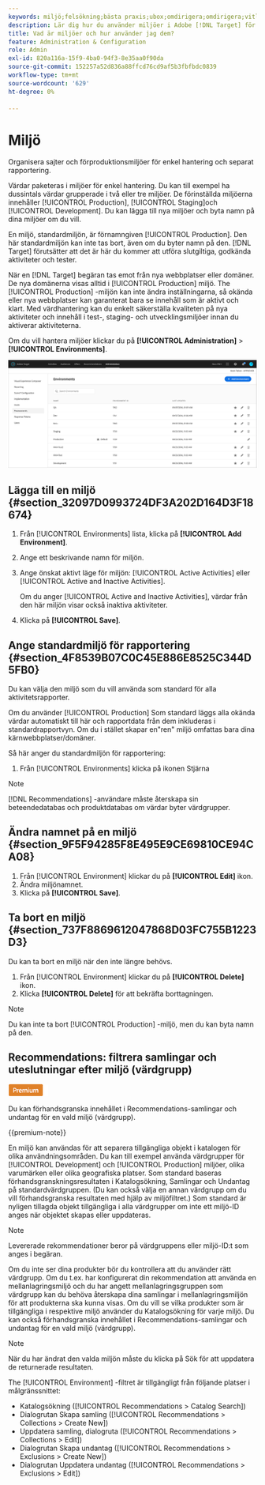 ```yaml
---
keywords: miljö;felsökning;bästa praxis;ubox;omdirigera;omdirigera;vitlista;svartlista;blockeringslista;tillåtelselista
description: Lär dig hur du använder miljöer i Adobe [!DNL Target] för att ordna era sajter och förproduktionsmiljöer för enkel hantering och separat rapportering.
title: Vad är miljöer och hur använder jag dem?
feature: Administration & Configuration
role: Admin
exl-id: 820a116a-15f9-4ba0-94f3-8e35aa0f90da
source-git-commit: 152257a52d836a88ffcd76cd9af5b3fbfbdc0839
workflow-type: tm+mt
source-wordcount: '629'
ht-degree: 0%

---
```


# Miljö

Organisera sajter och förproduktionsmiljöer för enkel hantering och separat rapportering.

Värdar paketeras i miljöer för enkel hantering. Du kan till exempel ha dussintals värdar grupperade i två eller tre miljöer. De förinställda miljöerna innehåller [!UICONTROL Production], [!UICONTROL Staging]och [!UICONTROL Development]. Du kan lägga till nya miljöer och byta namn på dina miljöer om du vill.

En miljö, standardmiljön, är förnamngiven [!UICONTROL Production]. Den här standardmiljön kan inte tas bort, även om du byter namn på den. [!DNL Target] förutsätter att det är här du kommer att utföra slutgiltiga, godkända aktiviteter och tester.

När en [!DNL Target] begäran tas emot från nya webbplatser eller domäner. De nya domänerna visas alltid i [!UICONTROL Production] miljö. The [!UICONTROL Production] -miljön kan inte ändra inställningarna, så okända eller nya webbplatser kan garanterat bara se innehåll som är aktivt och klart. Med värdhantering kan du enkelt säkerställa kvaliteten på nya aktiviteter och innehåll i test-, staging- och utvecklingsmiljöer innan du aktiverar aktiviteterna.

Om du vill hantera miljöer klickar du på **[!UICONTROL Administration]** > **[!UICONTROL Environments]**.

![Miljölista](/help/main/administrating-target/assets/environments.png)

## Lägga till en miljö {#section_32097D0993724DF3A202D164D3F18674}

1. Från [!UICONTROL Environments] lista, klicka på **[!UICONTROL Add Environment]**.
1. Ange ett beskrivande namn för miljön.
1. Ange önskat aktivt läge för miljön: [!UICONTROL Active Activities] eller [!UICONTROL Active and Inactive Activities].

   Om du anger [!UICONTROL Active and Inactive Activities], värdar från den här miljön visar också inaktiva aktiviteter.

1. Klicka på **[!UICONTROL Save]**.

## Ange standardmiljö för rapportering {#section_4F8539B07C0C45E886E8525C344D5FB0}

Du kan välja den miljö som du vill använda som standard för alla aktivitetsrapporter.

Om du använder [!UICONTROL Production] Som standard läggs alla okända värdar automatiskt till här och rapportdata från dem inkluderas i standardrapportvyn. Om du i stället skapar en&quot;ren&quot; miljö omfattas bara dina kärnwebbplatser/domäner.

Så här anger du standardmiljön för rapportering:

1. Från [!UICONTROL Environments] klicka på ikonen Stjärna

>[!NOTE]
>
>[!DNL Recommendations] -användare måste återskapa sin beteendedatabas och produktdatabas om värdar byter värdgrupper.

## Ändra namnet på en miljö {#section_9F5F94285F8E495E9CE69810CE94CA08}

1. Från [!UICONTROL Environment] klickar du på **[!UICONTROL Edit]** ikon.
1. Ändra miljönamnet.
1. Klicka på **[!UICONTROL Save]**.

## Ta bort en miljö {#section_737F8869612047868D03FC755B1223D3}

Du kan ta bort en miljö när den inte längre behövs.

1. Från [!UICONTROL Environment] klickar du på **[!UICONTROL Delete]** ikon.
1. Klicka **[!UICONTROL Delete]** för att bekräfta borttagningen.

>[!NOTE]
>
>Du kan inte ta bort [!UICONTROL Production] -miljö, men du kan byta namn på den.

## Recommendations: filtrera samlingar och uteslutningar efter miljö (värdgrupp)

![Premium-märke](/help/main/assets/premium.png)

Du kan förhandsgranska innehållet i Recommendations-samlingar och undantag för en vald miljö (värdgrupp).

{{premium-note}}

En miljö kan användas för att separera tillgängliga objekt i katalogen för olika användningsområden. Du kan till exempel använda värdgrupper för [!UICONTROL Development] och [!UICONTROL Production] miljöer, olika varumärken eller olika geografiska platser. Som standard baseras förhandsgranskningsresultaten i Katalogsökning, Samlingar och Undantag på standardvärdgruppen. (Du kan också välja en annan värdgrupp om du vill förhandsgranska resultaten med hjälp av miljöfiltret.) Som standard är nyligen tillagda objekt tillgängliga i alla värdgrupper om inte ett miljö-ID anges när objektet skapas eller uppdateras.

>[!NOTE]
>
>Levererade rekommendationer beror på värdgruppens eller miljö-ID:t som anges i begäran.


Om du inte ser dina produkter bör du kontrollera att du använder rätt värdgrupp. Om du t.ex. har konfigurerat din rekommendation att använda en mellanlagringsmiljö och du har angett mellanlagringsgruppen som värdgrupp kan du behöva återskapa dina samlingar i mellanlagringsmiljön för att produkterna ska kunna visas. Om du vill se vilka produkter som är tillgängliga i respektive miljö använder du Katalogsökning för varje miljö. Du kan också förhandsgranska innehållet i Recommendations-samlingar och undantag för en vald miljö (värdgrupp).

>[!NOTE]
>När du har ändrat den valda miljön måste du klicka på Sök för att uppdatera de returnerade resultaten.

The [!UICONTROL Environment] -filtret är tillgängligt från följande platser i målgränssnittet:

* Katalogsökning ([!UICONTROL Recommendations > Catalog Search])
* Dialogrutan Skapa samling ([!UICONTROL Recommendations > Collections > Create New])
* Uppdatera samling, dialogruta ([!UICONTROL Recommendations > Collections > Edit])
* Dialogrutan Skapa undantag ([!UICONTROL Recommendations > Exclusions > Create New])
* Dialogrutan Uppdatera undantag ([!UICONTROL Recommendations > Exclusions > Edit])
